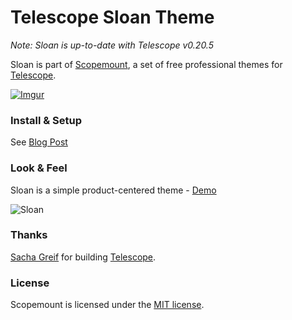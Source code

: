 # Telescope Sloan Theme

*Note: Sloan is up-to-date with Telescope v0.20.5*

Sloan is part of [Scopemount](http://scopemount.startrack.io), a set of free professional themes for [Telescope](http://www.telescopeapp.org/).

[![Imgur](http://i.imgur.com/8yYLXiY.jpg)](http://scopemount.startrack.io)

### Install & Setup

See [Blog Post](http://blog.startrack.io/scopemount-theme-sloan/)

### Look & Feel

Sloan is a simple product-centered theme - [Demo](http://sm-sloan.meteor.com/)

![Sloan](http://i.imgur.com/ubdDcBc.png)

### Thanks

[Sacha Greif](https://github.com/SachaG) for building [Telescope](https://github.com/TelescopeJS/Telescope).

### License

Scopemount is licensed under the [MIT license](http://opensource.org/licenses/MIT).
